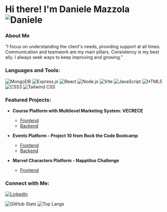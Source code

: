 # Hi there! I'm Daniele Mazzola ![Daniele](https://avatars.githubusercontent.com/u/60399068?v=4&size=40)

### About Me
“I focus on understanding the client's needs, providing support at all times. Communication and teamwork are my main pillars. Consistency is my best ally. I always seek ways to keep improving and growing.”

### Languages and Tools:
![MongoDB](https://img.shields.io/badge/MongoDB-4EA94B?style=for-the-badge&logo=mongodb&logoColor=white)
![Express.js](https://img.shields.io/badge/Express.js-000000?style=for-the-badge&logo=express&logoColor=white)
![React](https://img.shields.io/badge/React-61DAFB?style=for-the-badge&logo=react&logoColor=white)
![Node.js](https://img.shields.io/badge/Node.js-339933?style=for-the-badge&logo=nodedotjs&logoColor=white)
![Vite](https://img.shields.io/badge/Vite-646CFF?style=for-the-badge&logo=vite&logoColor=white)
![JavaScript](https://img.shields.io/badge/JavaScript-F7DF1E?style=for-the-badge&logo=javascript&logoColor=black)
![HTML5](https://img.shields.io/badge/HTML5-E34F26?style=for-the-badge&logo=html5&logoColor=white)
![CSS3](https://img.shields.io/badge/CSS3-1572B6?style=for-the-badge&logo=css3&logoColor=white)
![Tailwind CSS](https://img.shields.io/badge/Tailwind_CSS-38B2AC?style=for-the-badge&logo=tailwind-css&logoColor=white)

### Featured Projects:
- **Course Platform with Multilevel Marketing System: VECRECE**
  - [Frontend](https://github.com/danielemazzola/FRONTEND_VECRECE)
  - [Backend](https://github.com/danielemazzola/BACKEND_VECRECE)
  
- **Events Platform - Project 10 from Rock the Code Bootcamp**
  - [Frontend](https://github.com/danielemazzola/PROYECTO_10_FRONT)
  - [Backend](https://github.com/danielemazzola/PROYECTO_10)
  
- **Marvel Characters Platform - Napptilus Challenge**
  - [Frontend](https://github.com/danielemazzola/napptilus-zaraw-challenge)

### Connect with Me:
[![LinkedIn](https://img.shields.io/badge/LinkedIn-0A66C2?style=for-the-badge&logo=linkedin&logoColor=white)](https://www.linkedin.com/in/daniele-mazzola/)

![GitHub Stats](https://github-readme-stats.vercel.app/api?username=danielemazzola&show_icons=true&theme=radical)
![Top Langs](https://github-readme-stats.vercel.app/api/top-langs/?username=danielemazzola&layout=compact&theme=radical)
